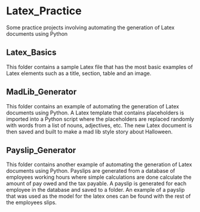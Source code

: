 # Latex_Practice
Some practice projects involving automating the generation of Latex documents using Python

## Latex_Basics
This folder contains a sample Latex file that has the most basic examples of Latex elements such as a title, section, table and an image.

## MadLib_Generator
This folder contains an example of automating the generation of Latex documents using Python. A Latex template that contains placeholders is imported into a Python script where the placeholders are replaced randomly with words from a list of nouns, adjectives, etc. The new Latex document is then saved and built to make a mad lib style story about Halloween.

## Payslip_Generator
This folder contains another example of automating the generation of Latex documents using Python. Payslips are generated from a database of employees working hours where simple calculations are done calculate the amount of pay owed and the tax payable. A payslip is generated for each employee in the database and saved to a folder. An example of a payslip that was used as the model for the latex ones can be found with the rest of the employees slips.